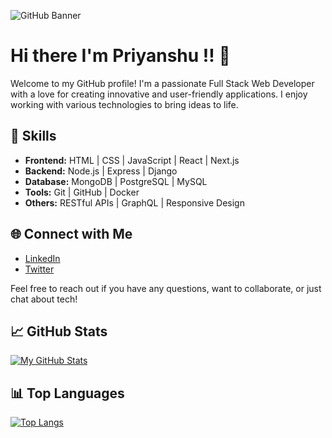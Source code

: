 ![GitHub Banner](https://github.com/Priyanshu-Patil/Priyanshu-Patil/assets/99969296/33defbc9-bb7e-4dfb-9939-32f4c9f1763a)
# Hi there I'm Priyanshu !! 👋

Welcome to my GitHub profile! I'm a passionate Full Stack Web Developer with a love for creating innovative and user-friendly applications. I enjoy working with various technologies to bring ideas to life.

## 🚀 Skills

- **Frontend:** HTML | CSS | JavaScript | React | Next.js
- **Backend:** Node.js | Express | Django
- **Database:** MongoDB | PostgreSQL | MySQL
- **Tools:** Git | GitHub | Docker
- **Others:** RESTful APIs | GraphQL | Responsive Design

## 🌐 Connect with Me

- [LinkedIn](https://www.linkedin.com/in/patilpriyanshu/)
- [Twitter](https://twitter.com/PriyanshPatil14)

Feel free to reach out if you have any questions, want to collaborate, or just chat about tech!

## 📈 GitHub Stats

[![My GitHub Stats](https://github-readme-stats.vercel.app/api?username=Priyanshu-Patil&show_icons=true&count_private=true&theme=radical)](https://github.com/Priyanshu-Patil/github-readme-stats)

## 📊 Top Languages

[![Top Langs](https://github-readme-stats.vercel.app/api/top-langs/?username=Priyanshu-Patil&layout=compact)](https://github.com/Priyanshu-Patil/github-readme-stats)
<!--
**Priyanshu-Patil/Priyanshu-Patil** is a ✨ _special_ ✨ repository because its `README.md` (this file) appears on your GitHub profile.

Here are some ideas to get you started:

- 🔭 I’m currently working on ...
- 🌱 I’m currently learning ...
- 👯 I’m looking to collaborate on ...
- 🤔 I’m looking for help with ...
- 💬 Ask me about ...
- 📫 How to reach me: ...
- 😄 Pronouns: ...
- ⚡ Fun fact: ...
-->
